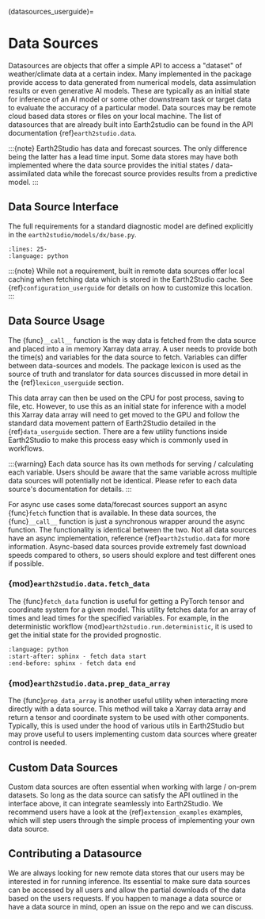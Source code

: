 (datasources_userguide)=

# Data Sources

Datasources are objects that offer a simple API to access a "dataset" of weather/climate
data at a certain index.
Many implemented in the package provide access to data generated from numerical models,
data assimulation results or even generative AI models.
These are typically as an initial state for inference of an AI model or some other
downstream task or target data to evaluate the accuracy of a particular model.
Data sources may be remote cloud based data stores or files on your local machine.
The list of datasources that are already built into Earth2studio can be found in
the API documentation {ref}`earth2studio.data`.

:::{note}
Earth2Studio has data and forecast sources. The only difference being the latter
has a lead time input. Some data stores may have both implemented where the data source
provides the initial states / data-assimilated data while the forecast source provides
results from a predictive model.
:::

## Data Source Interface

The full requirements for a standard diagnostic model are defined explicitly in the
`earth2studio/models/dx/base.py`.

```{literalinclude} ../../../earth2studio/data/base.py
:lines: 25-
:language: python
```

:::{note}
While not a requirement, built in remote data sources offer local caching when fetching
data which is stored in the Earth2Studio cache. See {ref}`configuration_userguide` for
details on how to customize this location.
:::

## Data Source Usage

The {func}`__call__` function is the way data is fetched from the data source and placed
into a in memory Xarray data array.
A user needs to provide both the time(s) and variables for the data source to fetch.
Variables can differ between data-sources and models.
The package lexicon is used as the source of truth and translator for data sources
discussed in more detail in the {ref}`lexicon_userguide` section.

This data array can then be used on the CPU for post process, saving to file, etc.
However, to use this as an initial state for inference with a model this Xarray data
array will need to get moved to the GPU and follow the standard data movement pattern
of Earth2Studio detailed in the {ref}`data_userguide` section.
There are a few utility functions inside Earth2Studio to make this process easy which
is commonly used in workflows.

:::{warning}
Each data source has its own methods for serving / calculating each variable.
Users should be aware that the same variable across multiple data sources will
potentially not be identical.
Please refer to each data source's documentation for details.
:::

For async use cases some data/forecast sources support an async {func}`fetch` function
that is available.
In these data sources, the {func}`__call__` function is just a synchronous wrapper
around the async function.
The functionality is identical between the two.
Not all data sources have an async implementation, reference {ref}`earth2studio.data`
for more information.
Async-based data sources provide extremely fast download speeds compared to others,
so users should explore and test different ones if possible.

### {mod}`earth2studio.data.fetch_data`

The {func}`fetch_data` function is useful for getting a PyTorch tensor and
coordinate system for a given model.
This utility fetches data for an array of times and lead times for the specified
variables.
For example, in the deterministic workflow {mod}`earth2studio.run.deterministic`, it is
used to get the initial state for the provided prognostic.

```{literalinclude} ../../../earth2studio/run.py
:language: python
:start-after: sphinx - fetch data start
:end-before: sphinx - fetch data end
```

### {mod}`earth2studio.data.prep_data_array`

The {func}`prep_data_array` is another useful utility when interacting more directly
with a data source.
This method will take a Xarray data array and return a tensor and coordinate system to
be used with other components.
Typically, this is used under the hood of various utils in Earth2Studio but may prove
useful to users implementing custom data sources where greater control is needed.

## Custom Data Sources

Custom data sources are often essential when working with large / on-prem
datasets.
So long as the data source can satisfy the API outlined in the interface above, it can
integrate seamlessly into Earth2Studio.
We recommend users have a look at the {ref}`extension_examples` examples, which will
step users through the simple process of implementing your own data source.

## Contributing a Datasource

We are always looking for new remote data stores that our users may be interested in for
running inference.
Its essential to make sure data sources can be accessed by all users and allow the
partial downloads of the data based on the users requests.
If you happen to manage a data source or have a data source in mind, open an issue on
the repo and we can discuss.
